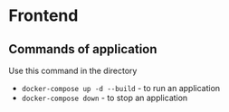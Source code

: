 # Frontend 

## Commands of application
Use this command in the directory
- `docker-compose up -d --build` - to run an application
- `docker-compose down` - to stop an application
